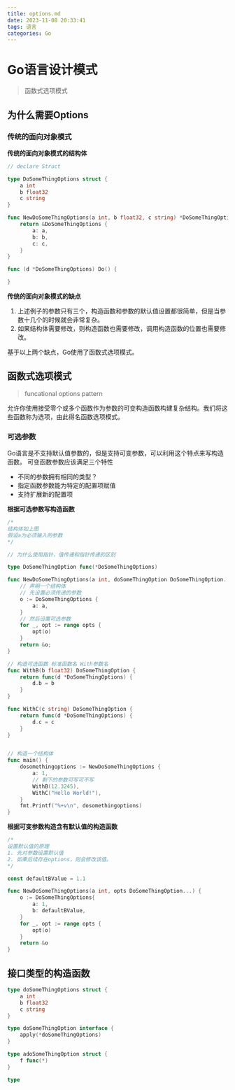 ```yaml
---
title: options.md
date: 2023-11-08 20:33:41
tags: 语言
categories: Go
---
```


# Go语言设计模式
> 函数式选项模式

## 为什么需要Options

### 传统的面向对象模式

**传统的面向对象模式的结构体**

```go
// declare Struct

type DoSomeThingOptions struct {
    a int
    b float32
    c string
}

func NewDoSomeThingOptions(a int, b float32, c string) *DoSomeThingOptions {
    return &DoSomeThingOptions {
        a: a, 
        b: b, 
        c: c,
    }
}

func (d *DoSomeThingOptions) Do() {

}
```

**传统的面向对象模式的缺点**
1. 上述例子的参数只有三个，构造函数和参数的默认值设置都很简单，但是当参数十几个的时候就会非常复杂。
2. 如果结构体需要修改，则构造函数也需要修改，调用构造函数的位置也需要修改。

基于以上两个缺点，Go使用了函数式选项模式。

## 函数式选项模式
> funcational options pattern

允许你使用接受零个或多个函数作为参数的可变构造函数构建复杂结构。我们将这些函数称为选项，由此得名函数选项模式。

### 可选参数
Go语言是不支持默认值参数的，但是支持可变参数，可以利用这个特点来写构造函数。
可变函数参数应该满足三个特性
 
+ 不同的参数拥有相同的类型？
+ 指定函数参数能为特定的配置项赋值
+ 支持扩展新的配置项


**根据可选参数写构造函数**

```go
/* 
结构体如上图
假设a为必须输入的参数
*/

// 为什么使用指针，值传递和指针传递的区别

type DoSomeThingOption func(*DoSomeThingOptions)

func NewDoSomeThingOptions(a int, doSomeThingOption DoSomeThingOption...) {
    // 声明一个结构体
    // 先设置必须传递的参数
    o := DoSomeThingOptions {
        a: a,
    }
    // 然后设置可选参数
    for _, opt := range opts {
        opt(o)
    }
    return &o;
}

// 构造可选函数 标准函数名 With参数名
func WithB(b float32) DoSomeThingOption {
    return func(d *DoSomeThingOptions) {
        d.b = b
    }
}

func WithC(c string) DoSomeThingOption {
    return func(d *DoSomeThingOptions) {
        d.c = c
    }
}


// 构造一个结构体
func main() {
    dosomethingoptions := NewDoSomeThingOptions {
        a: 1,
        // 剩下的参数可写可不写
        WithB(12.3245),
        WithC("Hello World!"),
    }
    fmt.Printf("%+v\n", dosomethingoptions)
}

```

**根据可变参数构造含有默认值的构造函数**

```go
/*
设置默认值的原理
1. 先对参数设置默认值
2. 如果后续存在options，则会修改该值。
*/

const defaultBValue = 1.1

func NewDoSomeThingOptions(a int, opts DoSomeThingOption...) {
    o := DoSomeThingOptions{
        a: 1,
        b: defaultBValue,
    }
    for _, opt := range opts {
        opt(o)
    }
    return &o
}
```

## 接口类型的构造函数


```go
type doSomeThingOptions struct {
    a int
    b float32
    c string
}

type doSomeThingOption interface {
    apply(*doSomeThingOptions)
}

type adoSomeThingOption struct {
    f func(*)
}

type 


```
